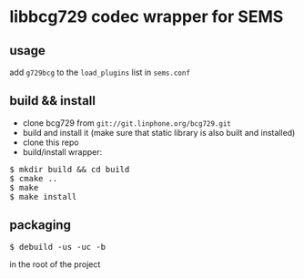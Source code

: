 # libbcg729 codec wrapper for SEMS


## usage

add `g729bcg` to the `load_plugins` list in `sems.conf`

## build && install

* clone bcg729 from `git://git.linphone.org/bcg729.git`
* build and install it (make sure that static library is also built and installed)
* clone this repo 
* build/install wrapper:
<pre>
$ mkdir build && cd build
$ cmake ..
$ make
$ make install
</pre>

## packaging

<pre>
$ debuild -us -uc -b
</pre>
in the root of the project
